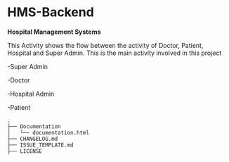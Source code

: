 # HMS-Backend
**Hospital Management Systems**

This Activity shows the flow between the activity of Doctor, Patient, Hospital and Super Admin. This is the main activity involved in this project  

-Super Admin

-Doctor 

-Hospital Admin 

-Patient  
```
.
├── Documentation
│   └── documentation.html
├── CHANGELOG.md
├── ISSUE_TEMPLATE.md
├── LICENSE
